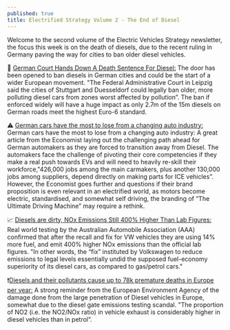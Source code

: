 ```yaml
---
published: true
title: Electrified Strategy Volume 2 - The End of Diesel
---
```

Welcome to the second volume of the Electric Vehicles Strategy newsletter, the focus this week is on the death of diesels, due to the recent ruling in Germany paving the way for cities to ban older diesel vehicles.

🔨 [German Court Hands Down A Death Sentence For Diesel:](http://www.bbc.com/news/business-43211946) The door has been opened to ban diesels in German cities and could be the start of a wider European movement. "The Federal Administrative Court in Leipzig said the cities of Stuttgart and Duesseldorf could legally ban older, more polluting diesel cars from zones worst affected by pollution”. The ban if enforced widely will have a huge impact as only 2.7m of the 15m diesels on German roads meet the highest Euro-6 standard.

⚠️ [German cars have the most to lose from a changing auto industry:](https://www.economist.com/news/business/21737534-coddled-successive-governments-industry-dogged-dieselgate-lagging-electric) German cars have the most to lose from a changing auto industry: A great article from the Economist laying out the challenging path ahead for German automakers as they are forced to transition away from Diesel. The automakers face the challenge of pivoting their core competencies if they make a real push towards EVs and will need to heavily re-skill their workforce,"426,000 jobs among the main carmakers, plus another 130,000 jobs among suppliers, depend directly on making parts for ICE vehicles”. However, the Economist goes further and questions if their brand proposition is even relevant in an electrified world, as motors become electric, standardised, and somewhat self driving, the branding of “The Ultimate Driving Machine” may require a rethink.

📈 [Diesels are dirty, NOx Emissions Still 400% Higher Than Lab Figures:](https://cleantechnica.com/2018/03/13/volkswagen-diesel-cars-use-14-fuel-software-fix-nox-emissions-still-400-higher-lab-figures-study-shows/) Real world testing by the Australian Automobile Association (AAA) confirmed that after the recall and fix for VW vehicles they are using 14% more fuel, and emit 400% higher NOx emissions than the official lab figures. "In other words, the “fix” instituted by Volkswagen to reduce emissions to legal levels essentially undid the supposed fuel-economy superiority of its diesel cars, as compared to gas/petrol cars."

❗️[Diesels and their pollutants cause up to 78k premature deaths in Europe per year:](https://www.eea.europa.eu//publications/air-quality-in-europe-2017) A strong reminder from the European Environment Agency of the damage done from the large penetration of Diesel vehicles in Europe, somewhat due to the diesel gate emissions testing scandal. "The proportion of NO2 (i.e. the NO2/NOx ratio) in vehicle exhaust is considerably higher in diesel vehicles than in petrol”.
